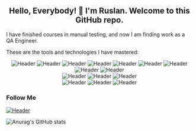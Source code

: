 ## <div align="center">Hello, Everybody! 👋 I'm Ruslan. Welcome to this GitHub repo.</div>

<!--
**mentor-dev/mentor-dev** is a ✨ _special_ ✨ repository because its `README.md` (this file) appears on your GitHub profile.

Here are some ideas to get you started:

- 🔭 I’m currently working on ...
- 🌱 I’m currently learning ...
- 👯 I’m looking to collaborate on ...
- 🤔 I’m looking for help with ...
- 💬 Ask me about ...
- 📫 How to reach me: ...
- 😄 Pronouns: ...
- ⚡ Fun fact: ...
-->

I have finished courses in manual testing, and now I am finding work as a QA Engineer.

These are the tools and technologies I have mastered:

<div align="center">

![Header](https://img.shields.io/badge/Dev%20Tools-090909?style=for-the-badge&logo=googlechrome&logoColor=2674f2)
![Header](https://img.shields.io/badge/Postman-090909?style=for-the-badge&logo=postman&logoColor=f76935)
![Header](https://img.shields.io/badge/Swagger-090909?style=for-the-badge&logo=swagger&logoColor=7ede2b)
![Header](https://img.shields.io/badge/Git-090909?style=for-the-badge&logo=git&logoColor=E44C30)
![Header](https://img.shields.io/badge/Github-090909?style=for-the-badge&logo=github&logoColor=8cc4d7)
![Header](https://img.shields.io/badge/Jira-090909?style=for-the-badge&logo=jira&logoColor=0052cc)
![Header](https://img.shields.io/badge/TestRail-090909?style=for-the-badge&logo=&logoColor=71b556)  
![Header](https://img.shields.io/badge/SQLite-090909?style=for-the-badge&logo=sqlite&logoColor=1078C5)
![Header](https://img.shields.io/badge/MySQL-090909?style=for-the-badge&logo=mysql&logoColor=4479a1)  
![Header](https://img.shields.io/badge/Android%20Studio-090909?style=for-the-badge&logo=androidstudio&logoColor=3ad07d)
![Header](https://img.shields.io/badge/Charles%20Proxy-090909?style=for-the-badge&logo=charlesproxy&logoColor=8cc4d7)
![Header](https://img.shields.io/badge/Fiddler-090909?style=for-the-badge&logo=fiddler&logoColor=8cc4d7)  
![Header](https://img.shields.io/badge/JavaScript-090909?style=for-the-badge&logo=javascript&logoColor=f7df1e)
![Header](https://img.shields.io/badge/HTML-090909?style=for-the-badge&logo=html5&logoColor=e34f26)
![Header](https://img.shields.io/badge/CSS-090909?style=for-the-badge&logo=css3&logoColor=157286)

</div>



### Follow Me

[![Header](https://img.shields.io/badge/Linkedin-090909?style=for-the-badge&logo=linkedin&logoColor=0a66c2)](https://www.linkedin.com/in/ruslan--lysenko/)



![Anurag's GitHub stats](https://github-readme-stats.vercel.app/api?username=mentor-dev&show_icons=true&theme=radical)



<!--
https://www.youtube.com/watch?v=1yELlB39TvY - video to make README.md

https://shields.io/ - Badges


-->
